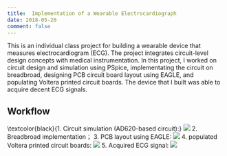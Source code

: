 ```yaml
---
title:  Implementation of a Wearable Electrocardiograph
date: 2018-05-20
comment: false
---
```

This is an individual class project for building a wearable device that measures electrocardiogram (ECG). The project integrates circuit-level design concepts with medical instrumentation. In this project, I worked on circuit design and simulation using PSpice, implementating the circuit on breadbroad, designing PCB circuit board layout using EAGLE, and populating Voltera printed circuit boards. The device that I built was able to acquire decent ECG signals. 

## Workflow

\textcolor{black}{1. Circuit simulation (AD620-based circuit):}
<img src="https://github.com/shangxwang/shangxwang.github.io/blob/master/github/AD620.png?raw=true"/>
2. Breadbroad implementation；
3. PCB layout using EAGLE: 
<img src="https://github.com/shangxwang/shangxwang.github.io/blob/master/github/layout.png?raw=true"/>
4. populated Voltera printed circuit boards:
<img src="https://github.com/shangxwang/shangxwang.github.io/blob/master/github/breadbroad.png?raw=true"/>
5. Acquired ECG signal:
<img src="https://github.com/shangxwang/shangxwang.github.io/blob/master/github/ECG.png?raw=true"/>

